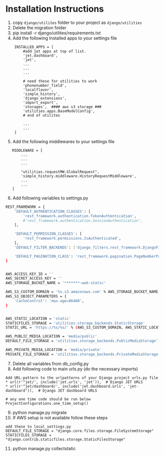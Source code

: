 # Installation Instructions

1. copy `django/utilites` folder to your project as `django/utilities`
2. Delete the migration folder
3. pip install -r django/utilites/requirements.txt
4. Add the following Installed apps to your settings file

```
    INSTALLED_APPS = [
        #add jet apps at top of list.
        'jet.dashboard',
        'jet',
        ...
        ...
        ...

        # need these for utilities to work
        'phonenumber_field',
        'localflavor',
        'simple_history',
        'django_extensions',
        'import_export',
        'storages',  #### aws s3 storage ###
        'utilities.apps.BaseModelConfig',
        # end of utilites

        ...
        ...
    ]
 ```

5. Add the following middlewares to your settings file

 ```
    MIDDLEWARE = [
        ...
        ...
        ...

        "utilities.requestMW.GlobalRequest",
        'simple_history.middleware.HistoryRequestMiddleware',
        ...
        ...  
    ]
 ```
   
6. Add following variables to settings.py

```bash
REST_FRAMEWORK = {
    'DEFAULT_AUTHENTICATION_CLASSES': [
        'rest_framework.authentication.TokenAuthentication',
        #'rest_framework.authentication.SessionAuthentication',
    ],

    'DEFAULT_PERMISSION_CLASSES': [
        'rest_framework.permissions.IsAuthenticated',
    ],
    'DEFAULT_FILTER_BACKENDS': ['django_filters.rest_framework.DjangoFilterBackend'],

    'DEFAULT_PAGINATION_CLASS': 'rest_framework.pagination.PageNumberPagination',
}


AWS_ACCESS_KEY_ID = ''
AWS_SECRET_ACCESS_KEY = ''
AWS_STORAGE_BUCKET_NAME = '*******-web-static'

AWS_S3_CUSTOM_DOMAIN = '%s.s3.amazonaws.com' % AWS_STORAGE_BUCKET_NAME
AWS_S3_OBJECT_PARAMETERS = {
    'CacheControl': 'max-age=86400',
}


AWS_STATIC_LOCATION = 'static'
STATICFILES_STORAGE = 'utilities.storage_backends.StaticStorage'
STATIC_URL = 'https://%s/%s/' % (AWS_S3_CUSTOM_DOMAIN, AWS_STATIC_LOCATION)

AWS_PUBLIC_MEDIA_LOCATION = 'media/public'
DEFAULT_FILE_STORAGE = 'utilities.storage_backends.PublicMediaStorage'

AWS_PRIVATE_MEDIA_LOCATION = 'media/private'
PRIVATE_FILE_STORAGE = 'utilities.storage_backends.PrivateMediaStorage'

```

7. Delete all variables from db_config.py
8. Add following code to main urls.py (do the necessary imports)
```
Add URL-pattern to the urlpatterns of your Django project urls.py file 
* url(r'^jet/', include('jet.urls', 'jet')),  # Django JET URLS
* url(r'^jet/dashboard/', include('jet.dashboard.urls', 'jet-dashboard')),  # Django JET dashboard URLS

# any one time code should be run below
ProjectConfigurations.one_time_setup()
```
9. python manage.py migrate
10. If AWS setup is not available follow these steps
```
add these to local_settings.py 
DEFAULT_FILE_STORAGE = "django.core.files.storage.FileSystemStorage"
STATICFILES_STORAGE = "django.contrib.staticfiles.storage.StaticFilesStorage"
```
11. python manage.py collectstatic